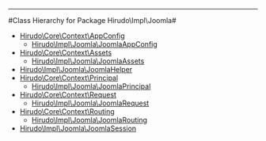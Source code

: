 - - -

#Class Hierarchy for Package Hirudo\Impl\Joomla#<ul>
<li><a href="https://github.com/JeyDotC/Hirudo-docs/blob/master/hirudo/core/context/appconfig.html">Hirudo\Core\Context\AppConfig</a><ul>
<li><a href="https://github.com/JeyDotC/Hirudo-docs/blob/master/hirudo/impl/joomla/joomlaappconfig.html">Hirudo\Impl\Joomla\JoomlaAppConfig</a></li>
</ul>
</li>
<li><a href="https://github.com/JeyDotC/Hirudo-docs/blob/master/hirudo/core/context/assets.html">Hirudo\Core\Context\Assets</a><ul>
<li><a href="https://github.com/JeyDotC/Hirudo-docs/blob/master/hirudo/impl/joomla/joomlaassets.html">Hirudo\Impl\Joomla\JoomlaAssets</a></li>
</ul>
</li>
<li><a href="https://github.com/JeyDotC/Hirudo-docs/blob/master/hirudo/impl/joomla/joomlahelper.html">Hirudo\Impl\Joomla\JoomlaHelper</a></li>
<li><a href="https://github.com/JeyDotC/Hirudo-docs/blob/master/hirudo/core/context/principal.html">Hirudo\Core\Context\Principal</a><ul>
<li><a href="https://github.com/JeyDotC/Hirudo-docs/blob/master/hirudo/impl/joomla/joomlaprincipal.html">Hirudo\Impl\Joomla\JoomlaPrincipal</a></li>
</ul>
</li>
<li><a href="https://github.com/JeyDotC/Hirudo-docs/blob/master/hirudo/core/context/request.html">Hirudo\Core\Context\Request</a><ul>
<li><a href="https://github.com/JeyDotC/Hirudo-docs/blob/master/hirudo/impl/joomla/joomlarequest.html">Hirudo\Impl\Joomla\JoomlaRequest</a></li>
</ul>
</li>
<li><a href="https://github.com/JeyDotC/Hirudo-docs/blob/master/hirudo/core/context/routing.html">Hirudo\Core\Context\Routing</a><ul>
<li><a href="https://github.com/JeyDotC/Hirudo-docs/blob/master/hirudo/impl/joomla/joomlarouting.html">Hirudo\Impl\Joomla\JoomlaRouting</a></li>
</ul>
</li>
<li><a href="https://github.com/JeyDotC/Hirudo-docs/blob/master/hirudo/impl/joomla/joomlasession.html">Hirudo\Impl\Joomla\JoomlaSession</a></li>
</ul>
